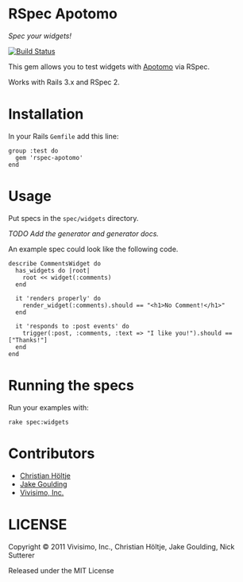 # RSpec Apotomo

*Spec your widgets!*

[![Build Status](https://secure.travis-ci.org/apotonick/rspec-apotomo.png)](http://travis-ci.org/apotonick/rspec-apotomo)

This gem allows you to test widgets with [Apotomo](http://apotomo.de) via RSpec.

Works with Rails 3.x and RSpec 2.

# Installation

In your Rails `Gemfile` add this line:

```
group :test do
  gem 'rspec-apotomo'
end
```

# Usage

Put specs in the `spec/widgets` directory.

*TODO Add the generator and generator docs.*

An example spec could look like the following code.

```
describe CommentsWidget do
  has_widgets do |root|
    root << widget(:comments)
  end
  
  it 'renders properly' do
    render_widget(:comments).should == "<h1>No Comment!</h1>"
  end
  
  it 'responds to :post events' do
    trigger(:post, :comments, :text => "I like you!").should == ["Thanks!"]
  end
end
```

# Running the specs

Run your examples with:

```
rake spec:widgets
```

# Contributors

* [Christian Höltje](http://docwhat.org/)
* [Jake Goulding](http://jakegoulding.com/)
* [Vivisimo, Inc.](http://vivisimo.com/)

# LICENSE

Copyright © 2011 Vivisimo, Inc., Christian Höltje, Jake Goulding, Nick Sutterer

Released under the MIT License  




